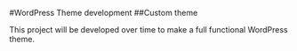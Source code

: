 #WordPress Theme development
##Custom theme

This project will be developed over time to make a full functional WordPress theme.
